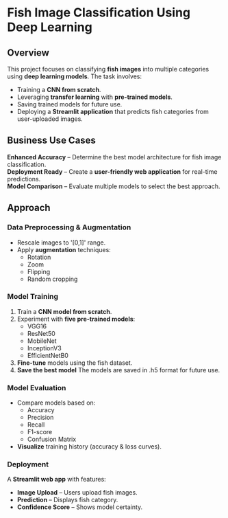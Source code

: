 # Fish Image Classification Using Deep Learning

## Overview
This project focuses on classifying **fish images** into multiple categories using **deep learning models**. The task involves:
- Training a **CNN from scratch**.
- Leveraging **transfer learning** with **pre-trained models**.
- Saving trained models for future use.
- Deploying a **Streamlit application** that predicts fish categories from user-uploaded images.

## Business Use Cases
**Enhanced Accuracy** – Determine the best model architecture for fish image classification.  
**Deployment Ready** – Create a **user-friendly web application** for real-time predictions.  
**Model Comparison** – Evaluate multiple models to select the best approach.  

## Approach
### **Data Preprocessing & Augmentation**
- Rescale images to '[0,1]' range.
- Apply **augmentation** techniques:
  - Rotation
  - Zoom
  - Flipping
  - Random cropping

### **Model Training**
1. Train a **CNN model from scratch**.
2. Experiment with **five pre-trained models**:
   - VGG16
   - ResNet50
   - MobileNet
   - InceptionV3
   - EfficientNetB0
3. **Fine-tune** models using the fish dataset.
4. **Save the best model** The models are saved in .h5 format for future use.

### **Model Evaluation**
- Compare models based on:
  - Accuracy
  - Precision
  - Recall
  - F1-score
  - Confusion Matrix
- **Visualize** training history (accuracy & loss curves).

### **Deployment**
A **Streamlit web app** with features:
- **Image Upload** – Users upload fish images.
- **Prediction** – Displays fish category.
- **Confidence Score** – Shows model certainty.
